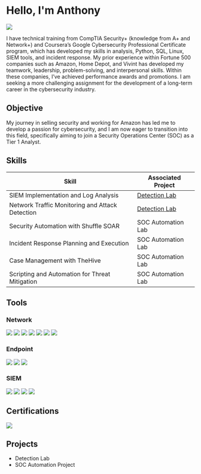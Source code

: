 # Hello, I'm Anthony
<a href="https://linkedin.com/in/anthonyavalera"><img src="https://img.shields.io/badge/-LinkedIn-0072b1?&style=for-the-badge&logo=linkedin&logoColor=white" /></a>

I have technical training from CompTIA Security+ (knowledge from A+ and Network+) and Coursera’s Google Cybersecurity Professional Certificate program, which has developed my skills in analysis, Python, SQL, Linux, SIEM tools, and incident response. My prior experience within Fortune 500 companies such as Amazon, Home Depot, and Vivint has developed my teamwork, leadership, problem-solving, and interpersonal skills. Within these companies, I’ve achieved performance awards and promotions. I am seeking a more challenging assignment for the development of a long-term career in the cybersecurity industry.

## Objective

My journey in selling security and working for Amazon has led me to develop a passion for cybersecurity, and I am now eager to transition into this field, specifically aiming to join a Security Operations Center (SOC) as a Tier 1 Analyst.

## Skills

| Skill                                         | Associated Project         |
|-----------------------------------------------|----------------------------|
| SIEM Implementation and Log Analysis          | <a href="https://google.com">Detection Lab</a>|
| Network Traffic Monitoring and Attack Detection | <a href="https://google.com">Detection Lab</a>|
| Security Automation with Shuffle SOAR         | SOC Automation Lab|
| Incident Response Planning and Execution      | SOC Automation Lab|
| Case Management with TheHive                  | SOC Automation Lab|
| Scripting and Automation for Threat Mitigation | SOC Automation Lab|

## Tools

### Network
<div>
    <img src="https://img.shields.io/badge/-Wireshark-1679A7?&style=for-the-badge&logo=Wireshark&logoColor=white" />
    <img src="https://img.shields.io/badge/-Suricata-EF3B2D?&style=for-the-badge&logo=Suricata&logoColor=white" />
    <img src="https://img.shields.io/badge/-Zeek-777BB4?&style=for-the-badge&logo=Zeek&logoColor=white" />
    <img src="https://img.shields.io/badge/-Nmap-000000?&style=for-the-badge&logo=Nmap&logoColor=white" />
    <img src="https://img.shields.io/badge/-Nessus-5F5F5F?&style=for-the-badge&logo=Nessus&logoColor=white" />
    <img src="https://img.shields.io/badge/-Netcat-000000?&style=for-the-badge&logo=netcat&logoColor=white" />
    <img src="https://img.shields.io/badge/-nslookup-000000?&style=for-the-badge&logo=nslookup&logoColor=white" />
</div>

### Endpoint
<div>
    <img src="https://img.shields.io/badge/-Microsoft_Defender_for_Endpoint-00A4EF?&style=for-the-badge&logo=Microsoft&logoColor=white" />
    <img src="https://img.shields.io/badge/-AppLocker-0078D4?&style=for-the-badge&logo=Microsoft&logoColor=white" />
    <img src="https://img.shields.io/badge/-Velociraptor-4B275F?&style=for-the-badge&logo=Velociraptor&logoColor=white" />
</div>

### SIEM
<div>
    <img src="https://img.shields.io/badge/-wazuh-4C7F42?&style=for-the-badge&logo=wazuh&logoColor=white" />
    <img src="https://img.shields.io/badge/-Microsoft_Sentinel-0078D4?&style=for-the-badge&logo=Microsoft&logoColor=white" />
    <img src="https://img.shields.io/badge/-Splunk-000000?&style=for-the-badge&logo=Splunk&logoColor=white" />
    <img src="https://img.shields.io/badge/-Elastic-005571?&style=for-the-badge&logo=Elastic&logoColor=white" />
</div>

## Certifications
<div>
<img src="https://img.shields.io/badge/-Security%2B-FF0000?&style=for-the-badge&logo=CompTIA&logoColor=white" />
</div>

## Projects
- Detection Lab
- SOC Automation Project
